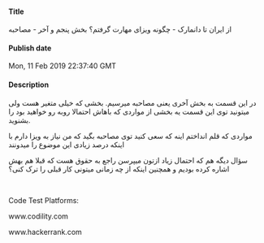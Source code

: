 #### Title
از ایران تا دانمارک - چگونه ویزای مهارت گرفتم؟ بخش پنجم و آخر - مصاحبه
#### Publish date
Mon, 11 Feb 2019 22:37:40 GMT
#### Description
<p>در این قسمت به بخش آخری یعنی مصاحبه میرسیم. بخشی که خیلی متغیر هست ولی میتونید توی این قسمت یه بخشی از مواردی که باهاش احتمالا روبه رو خواهید بود را بشنوید.</p>
<p>مواردی که قلم انداختم اینه که سعی کنید توی مصاحبه بگید که من نیاز به ویزا دارم با اینکه درصد زیادی این موضوع را میدونند</p>
<p>سؤال دیگه هم که احتمال زیاد ازتون میپرسن راجع به حقوق هست که قبلا هم بهش اشاره کرده بودیم و همچنین اینکه از چه زمانی میتونی کار قبلی را ترک کنی؟</p>
<p><br></p>
<p>Code Test Platforms:</p>
<p>www.codility.com</p>
<p>www.hackerrank.com</p>

